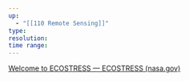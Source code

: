 ```yaml
---
up:
  - "[[110 Remote Sensing]]"
type: 
resolution: 
time range:
---
```

[Welcome to ECOSTRESS — ECOSTRESS (nasa.gov)](https://ecostress.jpl.nasa.gov/)
